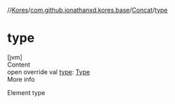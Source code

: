 //[Kores](../../index.md)/[com.github.jonathanxd.kores.base](../index.md)/[Concat](index.md)/[type](type.md)



# type  
[jvm]  
Content  
open override val [type](type.md): [Type](https://docs.oracle.com/javase/8/docs/api/java/lang/reflect/Type.html)  
More info  


Element type

  



